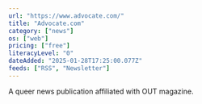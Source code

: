```yaml
---
url: "https://www.advocate.com/"
title: "Advocate.com"
category: ["news"]
os: ["web"]
pricing: ["free"]
literacyLevel: "0"
dateAdded: "2025-01-28T17:25:00.077Z"
feeds: ["RSS", "Newsletter"]
---
```


A queer news publication affiliated with OUT magazine.